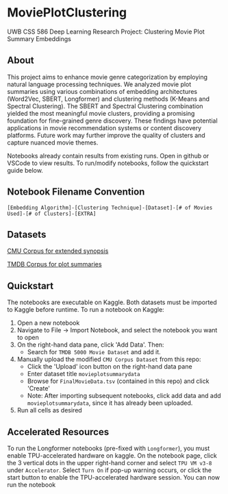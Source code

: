 # MoviePlotClustering

UWB CSS 586 Deep Learning Research Project: Clustering Movie Plot Summary Embeddings

## About

This project aims to enhance movie genre categorization by employing natural language processing techniques. We analyzed movie plot summaries using various combinations of embedding architectures (Word2Vec, SBERT, Longformer) and clustering methods (K-Means and Spectral Clustering). The SBERT and Spectral Clustering combination yielded the most meaningful movie clusters, providing a promising foundation for fine-grained genre discovery. These findings have potential applications in movie recommendation systems or content discovery platforms. Future work may further improve the quality of clusters and capture nuanced movie themes.

Notebooks already contain results from existing runs. Open in github or VSCode to view results. To run/modify notebooks, follow the quickstart guide below.

## Notebook Filename Convention

`[Embedding Algorithm]-[Clustering Technique]-[Dataset]-[# of Movies Used]-[# of Clusters]-[EXTRA]`

## Datasets

[CMU Corpus for extended synopsis](https://www.cs.cmu.edu/~ark/personas/)

[TMDB Corpus for plot summaries](https://www.kaggle.com/datasets/tmdb/tmdb-movie-metadata?datasetId=138)

## Quickstart

The notebooks are executable on Kaggle. Both datasets must be imported to Kaggle before runtime. To run a notebook on Kaggle:

1. Open a new notebook
2. Navigate to File -> Import Notebook, and select the notebook you want to open
3. On the right-hand data pane, click 'Add Data'. Then:
    - Search for `TMDB 5000 Movie Dataset` and add it.
4. Manually upload the modified `CMU Corpus Dataset` from this repo:
    - Click the 'Upload' icon button on the right-hand data pane
    - Enter dataset title `movieplotsummarydata`
    - Browse for `FinalMovieData.tsv` (contained in this repo) and click 'Create'
    - Note: After importing subsequent notebooks, click add data and add `movieplotsummarydata`, since it has already been uploaded.
5. Run all cells as desired

## Accelerated Resources

To run the Longformer notebooks (pre-fixed with `Longformer`), you must enable TPU-accelerated hardware on kaggle. On the notebook page, click the 3 vertical dots in the upper right-hand corner and select `TPU VM v3-8` under `Accelerator`. Select `Turn On` if pop-up warning occurs, or click the start button to enable the TPU-accelerated hardware session. You can now run the notebook
